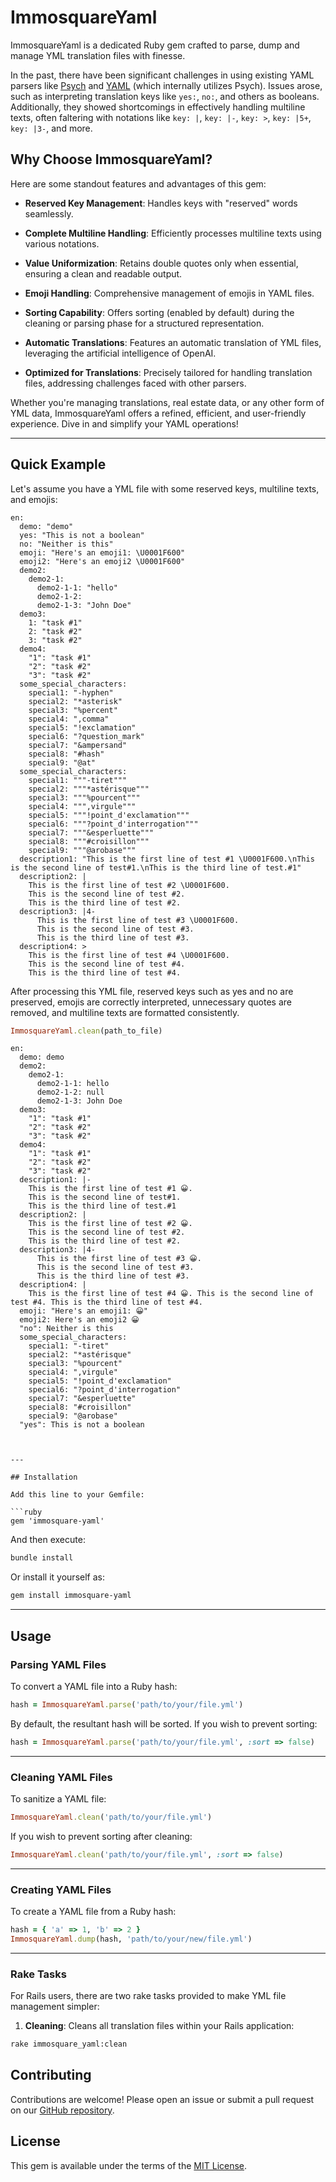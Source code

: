 # ImmosquareYaml

ImmosquareYaml is a dedicated Ruby gem crafted to parse, dump and manage YML translation files with finesse.

In the past, there have been significant challenges in using existing YAML parsers like [Psych](https://github.com/ruby/psych) and [YAML](https://github.com/ruby/yaml) (which internally utilizes Psych). Issues arose, such as interpreting translation keys like `yes:`, `no:`, and others as booleans. Additionally, they showed shortcomings in effectively handling multiline texts, often faltering with notations like `key: |`, `key: |-`, `key: >`, `key: |5+`, `key: |3-`, and more.

## Why Choose ImmosquareYaml?

Here are some standout features and advantages of this gem:

- **Reserved Key Management**: Handles keys with "reserved" words seamlessly.

- **Complete Multiline Handling**: Efficiently processes multiline texts using various notations.

- **Value Uniformization**: Retains double quotes only when essential, ensuring a clean and readable output.

- **Emoji Handling**: Comprehensive management of emojis in YAML files.

- **Sorting Capability**: Offers sorting (enabled by default) during the cleaning or parsing phase for a structured representation.

- **Automatic Translations**: Features an automatic translation of YML files, leveraging the artificial intelligence of OpenAI.

- **Optimized for Translations**: Precisely tailored for handling translation files, addressing challenges faced with other parsers.

Whether you're managing translations, real estate data, or any other form of YML data, ImmosquareYaml offers a refined, efficient, and user-friendly experience. Dive in and simplify your YAML operations!

---

## Quick Example

Let's assume you have a YML file with some reserved keys, multiline texts, and emojis:

```YML
en:
  demo: "demo"
  yes: "This is not a boolean"
  no: "Neither is this"
  emoji: "Here's an emoji1: \U0001F600"
  emoji2: "Here's an emoji2 \U0001F600"
  demo2:
    demo2-1:
      demo2-1-1: "hello"
      demo2-1-2:
      demo2-1-3: "John Doe"
  demo3:
    1: "task #1"
    2: "task #2"
    3: "task #2"
  demo4:
    "1": "task #1"
    "2": "task #2"
    "3": "task #2"
  some_special_characters:
    special1: "-hyphen"
    special2: "*asterisk"
    special3: "%percent"
    special4: ",comma"
    special5: "!exclamation"
    special6: "?question_mark"
    special7: "&ampersand"
    special8: "#hash"
    special9: "@at"
  some_special_characters:
    special1: """-tiret"""
    special2: """*astérisque"""
    special3: """%pourcent"""
    special4: """,virgule"""
    special5: """!point_d'exclamation"""
    special6: """?point_d'interrogation"""
    special7: """&esperluette"""
    special8: """#croisillon"""
    special9: """@arobase"""
  description1: "This is the first line of test #1 \U0001F600.\nThis is the second line of test#1.\nThis is the third line of test.#1"
  description2: |
    This is the first line of test #2 \U0001F600.
    This is the second line of test #2.
    This is the third line of test #2.
  description3: |4-
      This is the first line of test #3 \U0001F600.
      This is the second line of test #3.
      This is the third line of test #3.
  description4: >
    This is the first line of test #4 \U0001F600.
    This is the second line of test #4.
    This is the third line of test #4.
```

After processing this YML file, reserved keys such as yes and no are preserved, emojis are correctly interpreted, unnecessary quotes are removed, and multiline texts are formatted consistently.

```ruby
ImmosquareYaml.clean(path_to_file)
```

```YML
en:
  demo: demo
  demo2:
    demo2-1:
      demo2-1-1: hello
      demo2-1-2: null
      demo2-1-3: John Doe
  demo3:
    "1": "task #1"
    "2": "task #2"
    "3": "task #2"
  demo4:
    "1": "task #1"
    "2": "task #2"
    "3": "task #2"
  description1: |-
    This is the first line of test #1 😀.
    This is the second line of test#1.
    This is the third line of test.#1
  description2: |
    This is the first line of test #2 😀.
    This is the second line of test #2.
    This is the third line of test #2.
  description3: |4-
      This is the first line of test #3 😀.
      This is the second line of test #3.
      This is the third line of test #3.
  description4: |
    This is the first line of test #4 😀. This is the second line of test #4. This is the third line of test #4.
  emoji: "Here's an emoji1: 😀"
  emoji2: Here's an emoji2 😀
  "no": Neither is this
  some_special_characters:
    special1: "-tiret"
    special2: "*astérisque"
    special3: "%pourcent"
    special4: ",virgule"
    special5: "!point_d'exclamation"
    special6: "?point_d'interrogation"
    special7: "&esperluette"
    special8: "#croisillon"
    special9: "@arobase"
  "yes": This is not a boolean
```

```


---

## Installation

Add this line to your Gemfile:

```ruby
gem 'immosquare-yaml'
```

And then execute:

```sh
bundle install
```

Or install it yourself as:

```sh
gem install immosquare-yaml
```

---

## Usage

### Parsing YAML Files

To convert a YAML file into a Ruby hash:

```ruby
hash = ImmosquareYaml.parse('path/to/your/file.yml')
```

By default, the resultant hash will be sorted. If you wish to prevent sorting:

```ruby
hash = ImmosquareYaml.parse('path/to/your/file.yml', :sort => false)
```

---

### Cleaning YAML Files

To sanitize a YAML file:

```ruby
ImmosquareYaml.clean('path/to/your/file.yml')
```

If you wish to prevent sorting after cleaning:

```ruby
ImmosquareYaml.clean('path/to/your/file.yml', :sort => false)
```

---

### Creating YAML Files

To create a YAML file from a Ruby hash:

```ruby
hash = { 'a' => 1, 'b' => 2 }
ImmosquareYaml.dump(hash, 'path/to/your/new/file.yml')
```

---

### Rake Tasks

For Rails users, there are two rake tasks provided to make YML file management simpler:

1. **Cleaning**: Cleans all translation files within your Rails application:

```bash
rake immosquare_yaml:clean
```


## Contributing

Contributions are welcome! Please open an issue or submit a pull request on our [GitHub repository](https://github.com/IMMOSQUARE/immosquare-yaml).

## License

This gem is available under the terms of the [MIT License](https://opensource.org/licenses/MIT).
